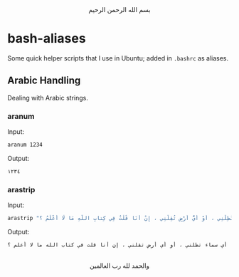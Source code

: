 <div align="center">
    بسم الله الرحمن الرحيم
</div>


# bash-aliases

Some quick helper scripts that I use in Ubuntu; added in `.bashrc` as aliases.

## Arabic Handling

Dealing with Arabic strings.

### aranum

Input:
```bash
aranum 1234
```

Output:
```bash
١٢٣٤
```

### arastrip

Input:
```bash
arastrip "أَيُّ سَمَاءٍ تُظِلُّنِي ، أَوْ أَيُّ أَرْضٍ تُقِلُّنِي ، إِنْ أَنَا قُلْتُ فِي كِتابِ اللَّهِ مَا لَا أَعْلَمُ ؟"
```

Output:
```
أي سماء تظلني ، أو أي أرض تقلني ، إن أنا قلت في كتاب الله ما لا أعلم ؟
```

<div align="center">
   <br>والحمد لله رب العالمين
</div>
